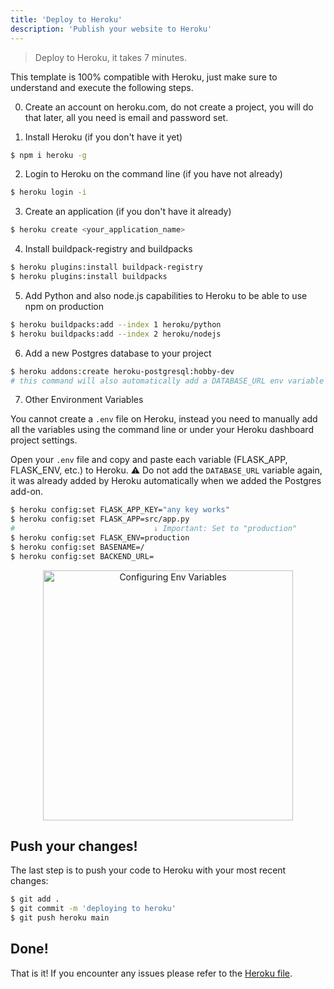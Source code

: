 ```yaml
---
title: 'Deploy to Heroku'
description: 'Publish your website to Heroku'
---
```


> Deploy to Heroku, it takes 7 minutes.

This template is 100% compatible with Heroku, just make sure to understand and execute the following steps.

0. Create an account on heroku.com, do not create a project, you will do that later, all you need is email and password set.

1. Install Heroku (if you don't have it yet)
```bash
$ npm i heroku -g
```

2. Login to Heroku on the command line (if you have not already)
```bash
$ heroku login -i
```

3. Create an application (if you don't have it already)
```bash
$ heroku create <your_application_name>
```

4. Install buildpack-registry and buildpacks
```bash
$ heroku plugins:install buildpack-registry
$ heroku plugins:install buildpacks 
```

5. Add Python and also node.js capabilities to Heroku to be able to use npm on production
```bash
$ heroku buildpacks:add --index 1 heroku/python
$ heroku buildpacks:add --index 2 heroku/nodejs
```

6. Add a new Postgres database to your project
```bash
$ heroku addons:create heroku-postgresql:hobby-dev
# this command will also automatically add a DATABASE_URL env variable with the Postgres database url
```

7. Other Environment Variables

You cannot create a `.env` file on Heroku, instead you need to manually add all the variables using the command line or under your Heroku dashboard project settings.

Open your `.env` file and copy and paste each variable (FLASK_APP, FLASK_ENV, etc.) to Heroku. ⚠️ Do not add the `DATABASE_URL` variable again, it was already added by Heroku automatically when we added the Postgres add-on.

```bash
$ heroku config:set FLASK_APP_KEY="any key works"
$ heroku config:set FLASK_APP=src/app.py
#                               ↓ Important: Set to "production"
$ heroku config:set FLASK_ENV=production 
$ heroku config:set BASENAME=/
$ heroku config:set BACKEND_URL=
```

<p align="center">
<img width="400px" alt="Configuring Env Variables" src="https://github.com/4GeeksAcademy/flask-rest-hello/blob/main/docs/assets/env_variables.gif?raw=true" />
</p>

## Push your changes!

The last step is to push your code to Heroku with your most recent changes:

```bash
$ git add .
$ git commit -m 'deploying to heroku'
$ git push heroku main
```

## Done!

That is it! If you encounter any issues please refer to the [Heroku file](https://help.heroku.com/).
